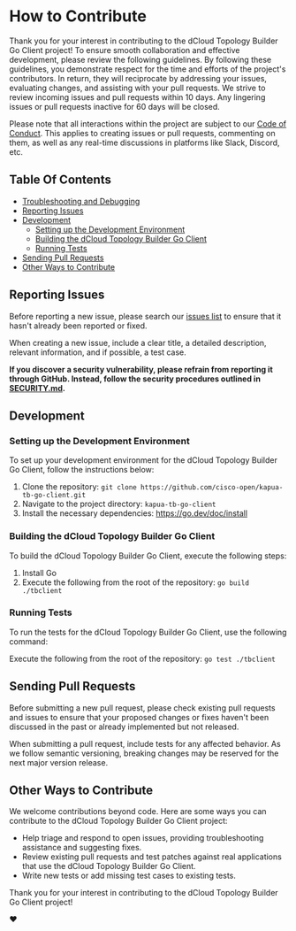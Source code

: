 # How to Contribute

Thank you for your interest in contributing to the dCloud Topology Builder Go Client project! To ensure smooth collaboration and effective development, please review the following guidelines. By following these guidelines, you demonstrate respect for the time and efforts of the project's contributors. In return, they will reciprocate by addressing your issues, evaluating changes, and assisting with your pull requests. We strive to review incoming issues and pull requests within 10 days. Any lingering issues or pull requests inactive for 60 days will be closed.

Please note that all interactions within the project are subject to our [Code of Conduct](/CODE_OF_CONDUCT.md). This applies to creating issues or pull requests, commenting on them, as well as any real-time discussions in platforms like Slack, Discord, etc.

## Table Of Contents

- [Troubleshooting and Debugging](#troubleshooting-and-debugging)
- [Reporting Issues](#reporting-issues)
- [Development](#development)
    - [Setting up the Development Environment](#setting-up-the-development-environment)
    - [Building the dCloud Topology Builder Go Client](#building-the-dcloud-topology-builder-go-client)
    - [Running Tests](#running-tests)
- [Sending Pull Requests](#sending-pull-requests)
- [Other Ways to Contribute](#other-ways-to-contribute)

## Reporting Issues

Before reporting a new issue, please search our [issues list](https://github.com/cisco-open/kapua-tb-go-client/issues) to ensure that it hasn't already been reported or fixed.

When creating a new issue, include a clear title, a detailed description, relevant information, and if possible, a test case.

**If you discover a security vulnerability, please refrain from reporting it through GitHub. Instead, follow the security procedures outlined in [SECURITY.md](/SECURITY.md).**

## Development

### Setting up the Development Environment

To set up your development environment for the dCloud Topology Builder Go Client, follow the instructions below:

1. Clone the repository: `git clone https://github.com/cisco-open/kapua-tb-go-client.git`
2. Navigate to the project directory: `kapua-tb-go-client`
3. Install the necessary dependencies: https://go.dev/doc/install

### Building the dCloud Topology Builder Go Client

To build the dCloud Topology Builder Go Client, execute the following steps:

1. Install Go
2. Execute the following from the root of the repository: `go build ./tbclient`

### Running Tests

To run the tests for the dCloud Topology Builder Go Client, use the following command:

Execute the following from the root of the repository: `go test ./tbclient`

## Sending Pull Requests

Before submitting a new pull request, please check existing pull requests and issues to ensure that your proposed changes or fixes haven't been discussed in the past or already implemented but not released.

When submitting a pull request, include tests for any affected behavior. As we follow semantic versioning, breaking changes may be reserved for the next major version release.

## Other Ways to Contribute

We welcome contributions beyond code. Here are some ways you can contribute to the dCloud Topology Builder Go Client project:

- Help triage and respond to open issues, providing troubleshooting assistance and suggesting fixes.
- Review existing pull requests and test patches against real applications that use the dCloud Topology Builder Go Client.
- Write new tests or add missing test cases to existing tests.

Thank you for your interest in contributing to the dCloud Topology Builder Go Client project!

:heart: